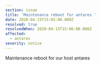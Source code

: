 ```yaml
---
section: issue
title: 'Maintenance reboot for antares '
date: 2020-04-15T15:03:00.000Z
resolved: true
resolvedWhen: 2020-04-15T15:06:00.000Z
affected:
  - antares
severity: notice
---
```

Maintenance reboot for our host antares
